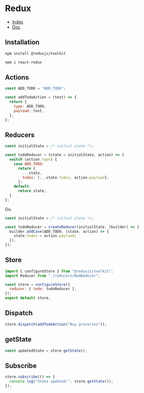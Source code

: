 # Redux

- [Index](/Readme.md)
- [Doc](https://redux.js.org/)

## Installation

```bash
npm install @reduxjs/toolkit

npm i react-redux
```

## Actions

```js
const ADD_TODO = "ADD_TODO";

const addTodoAction = (text) => {
  return {
    type: ADD_TODO,
    payload: text,
  };
};
```

## Reducers

```js
const initialState = /* initial state */;

const todoReducer = (state = initialState, action) => {
  switch (action.type) {
    case ADD_TODO:
      return {
        ...state,
        todos: [...state.todos, action.payload],
      };
    default:
      return state;
  }
};

```

Ou

```js
const initialState = /* initial state */;

const todoReducer = createReducer(initialState, (builder) => {
  builder.addCase(ADD_TODO, (state, action) => {
    state.todos = action.payload;
  });
});
```

## Store

```js
import { configureStore } from "@reduxjs/toolkit";
import Reducer from "./reducers/NomReducer";

const store = configureStore({
  reducer: { todo: todoReducer },
});
export default store;
```

## Dispatch

```js
store.dispatch(addTodoAction("Buy groceries"));
```

## getState

```js
const updatedState = store.getState();
```

## Subscribe

```js
store.subscribe(() => {
  console.log("State updated:", store.getState());
});
```
